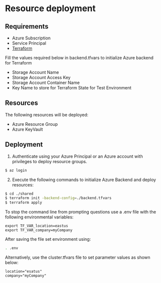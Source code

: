 
# Resource deployment

## Requirements

- Azure Subscription
- Service Principal
- [Terraform](https://www.terraform.io/downloads.html)

Fill the values required below in backend.tfvars to initialize Azure backend for Terraform 

- Storage Account Name
- Storage Account Access Key
- Storage Account Container Name
- Key Name to store for Terraform State for Test Environment


## Resources

The following resources will be deployed:
- Azure Resource Group
- Azure KeyVault 

## Deployment

1. Authenticate using your Azure Principal or an Azure account with privileges to deploy resource groups.

``` bash
$ az login
```

2. Execute the following commands to initialize Azure Backend and deploy resources:

``` bash
$ cd ./shared
$ terraform init -backend-config=./backend.tfvars 
$ terraform apply
```

To stop the command line from prompting questions use a .env file with the following environmental variables:

```
export TF_VAR_location=eastus
export TF_VAR_company=myCompany
```

After saving the file set environment using:

``` bash
. .env
```

Alternatively, use the cluster.tfvars file to set parameter values as shown below:

``` 
location="esatus"
company="myCompany"
```
